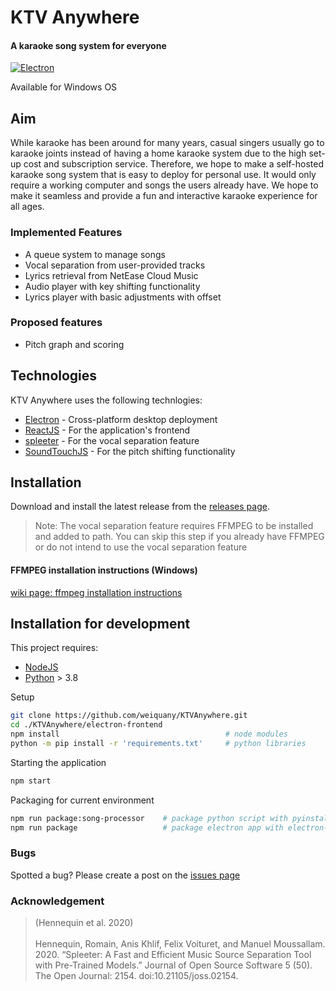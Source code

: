 # KTV Anywhere

#### A karaoke song system for everyone

[![Electron](https://github.com/weiquany/KTVAnywhere/actions/workflows/main.yml/badge.svg)](https://github.com/weiquany/KTVAnywhere/actions/workflows/main.yml)

Available for Windows OS

## Aim

While karaoke has been around for many years, casual singers usually go to karaoke joints instead of having a home karaoke system due to the high set-up cost and subscription service. Therefore, we hope to make a self-hosted karaoke song system that is easy to deploy for personal use. It would only require a working computer and songs the users already have. We hope to make it seamless and provide a fun and interactive karaoke experience for all ages.

### Implemented Features

- A queue system to manage songs
- Vocal separation from user-provided tracks
- Lyrics retrieval from NetEase Cloud Music
- Audio player with key shifting functionality
- Lyrics player with basic adjustments with offset

### Proposed features

- Pitch graph and scoring

## Technologies

KTV Anywhere uses the following technlogies:

- [Electron] - Cross-platform desktop deployment
- [ReactJS] - For the application's frontend
- [spleeter] - For the vocal separation feature
- [SoundTouchJS] - For the pitch shifting functionality

## Installation

Download and install the latest release from the [releases page].

> Note: The vocal separation feature requires FFMPEG to be installed and added to path. You can skip this step if you already have FFMPEG or do not intend to use the vocal separation feature

#### FFMPEG installation instructions (Windows)

[wiki page: ffmpeg installation instructions]

## Installation for development

This project requires:

- [NodeJS]
- [Python] > 3.8

Setup

```sh
git clone https://github.com/weiquany/KTVAnywhere.git
cd ./KTVAnywhere/electron-frontend
npm install                                     # node modules
python -m pip install -r 'requirements.txt'     # python libraries
```

Starting the application

```sh
npm start
```

Packaging for current environment

```sh
npm run package:song-processor    # package python script with pyinstaller
npm run package                   # package electron app with electron-builder
```

### Bugs

Spotted a bug? Please create a post on the [issues page]

### Acknowledgement

> (Hennequin et al. 2020)<br><br>
> Hennequin, Romain, Anis Khlif, Felix Voituret, and Manuel Moussallam. 2020. “Spleeter: A Fast and Efficient Music Source Separation Tool with Pre-Trained Models.” Journal of Open Source Software 5 (50). The Open Journal: 2154. doi:10.21105/joss.02154.

[releases page]: https://github.com/weiquany/KTVAnywhere/releases
[issues page]: https://github.com/weiquany/KTVAnywhere/issues
[wiki page: ffmpeg installation instructions]: https://github.com/weiquany/KTVAnywhere/wiki/FFMPEG-Installation-instructions-for-Windows
[electron]: https://www.electronjs.org/
[reactjs]: https://reactjs.org/
[spleeter]: https://github.com/deezer/spleeter
[soundtouchjs]: https://github.com/cutterbl/SoundTouchJS
[nodejs]: https://nodejs.org/en/
[python]: https://www.python.org/
